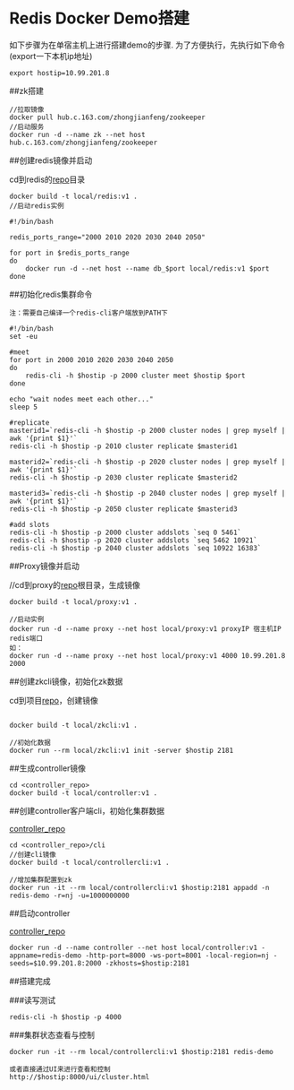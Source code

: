 # Redis Docker Demo搭建
如下步骤为在单宿主机上进行搭建demo的步骤.
为了方便执行，先执行如下命令(export一下本机ip地址)

```
export hostip=10.99.201.8
```

##zk搭建

```
//拉取镜像
docker pull hub.c.163.com/zhongjianfeng/zookeeper
//启动服务
docker run -d --name zk --net host hub.c.163.com/zhongjianfeng/zookeeper
```

##创建redis镜像并启动

cd到redis的[repo](https://github.com/ksarch-saas/redis)目录

```
docker build -t local/redis:v1 .
//启动redis实例

#!/bin/bash

redis_ports_range="2000 2010 2020 2030 2040 2050"

for port in $redis_ports_range
do
	docker run -d --net host --name db_$port local/redis:v1 $port
done
```

##初始化redis集群命令

```
注：需要自己编译一个redis-cli客户端放到PATH下

#!/bin/bash
set -eu

#meet
for port in 2000 2010 2020 2030 2040 2050
do
	redis-cli -h $hostip -p 2000 cluster meet $hostip $port
done

echo "wait nodes meet each other..."
sleep 5

#replicate
masterid1=`redis-cli -h $hostip -p 2000 cluster nodes | grep myself | awk '{print $1}'`
redis-cli -h $hostip -p 2010 cluster replicate $masterid1

masterid2=`redis-cli -h $hostip -p 2020 cluster nodes | grep myself | awk '{print $1}'`
redis-cli -h $hostip -p 2030 cluster replicate $masterid2

masterid3=`redis-cli -h $hostip -p 2040 cluster nodes | grep myself | awk '{print $1}'`
redis-cli -h $hostip -p 2050 cluster replicate $masterid3

#add slots
redis-cli -h $hostip -p 2000 cluster addslots `seq 0 5461`
redis-cli -h $hostip -p 2020 cluster addslots `seq 5462 10921`
redis-cli -h $hostip -p 2040 cluster addslots `seq 10922 16383`
```

##Proxy镜像并启动

//cd到proxy的[repo](https://github.com/ksarch-saas/r3proxy)根目录，生成镜像

```
docker build -t local/proxy:v1 .

//启动实例
docker run -d --name proxy --net host local/proxy:v1 proxyIP 宿主机IP redis端口
如：
docker run -d --name proxy --net host local/proxy:v1 4000 10.99.201.8 2000
```

##创建zkcli镜像，初始化zk数据

cd到项目[repo](https://github.com/ksarch-saas/zookeepercli)，创建镜像

```

docker build -t local/zkcli:v1 .

//初始化数据
docker run --rm local/zkcli:v1 init -server $hostip 2181
```

##生成controller镜像

```
cd <controller_repo>
docker build -t local/controller:v1 .
```

##创建controller客户端cli，初始化集群数据

[controller_repo](https://github.com/ksarch-saas/cc)

```
cd <controller_repo>/cli
//创建cli镜像
docker build -t local/controllercli:v1 .

//增加集群配置到zk
docker run -it --rm local/controllercli:v1 $hostip:2181 appadd -n redis-demo -r=nj -u=1000000000
```

##启动controller

[controller_repo](https://github.com/ksarch-saas/cc)

```
docker run -d --name controller --net host local/controller:v1 -appname=redis-demo -http-port=8000 -ws-port=8001 -local-region=nj -seeds=$10.99.201.8:2000 -zkhosts=$hostip:2181
```

##搭建完成

###读写测试

```
redis-cli -h $hostip -p 4000
```

###集群状态查看与控制

```
docker run -it --rm local/controllercli:v1 $hostip:2181 redis-demo

或者直接通过UI来进行查看和控制
http://$hostip:8000/ui/cluster.html
```
